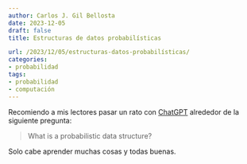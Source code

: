 ```yaml
---
author: Carlos J. Gil Bellosta
date: 2023-12-05
draft: false
title: Estructuras de datos probabilísticas

url: /2023/12/05/estructuras-datos-probabilísticas/
categories:
- probabilidad
tags:
- probabilidad
- computación
---
```


Recomiendo a mis lectores pasar un rato con [ChatGPT](https://chat.openai.com/) alrededor de la siguiente pregunta:

> What is a probabilistic data structure?

Solo cabe aprender muchas cosas y todas buenas.